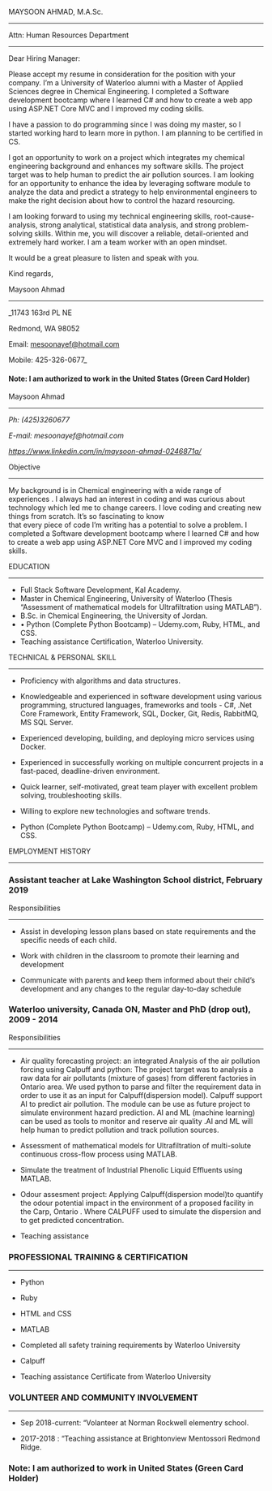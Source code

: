
MAYSOON AHMAD, M.A.Sc.

----------------------   







Attn:  Human Resources Department 

--------------------------------- 





Dear Hiring Manager:



Please accept my resume in consideration for the position with your company. I’m a University of Waterloo alumni with a Master of Applied Sciences degree in Chemical Engineering. I completed a Software development bootcamp where I learned C# and how to create a web app using ASP.NET Core MVC and I improved my coding skills. 



I have a passion to do programming since I was doing my master, so I started working hard to learn more in python. I am planning to be certified in CS.



I got an opportunity to work on a project which integrates my chemical engineering background and enhances my software skills. The project target was to help human to predict the air pollution sources. I am looking for an opportunity to enhance the idea by leveraging software module to analyze the data and predict a strategy to help environmental engineers to make the right decision about how to control the hazard resourcing. 



I am looking forward to using my technical engineering skills, root-cause-analysis, strong analytical, statistical data analysis, and strong problem-solving skills. Within me, you will discover a reliable, detail-oriented and extremely hard worker. I am a team worker with an open mindset. 



It would be a great pleasure to listen and speak with you.



Kind regards,



Maysoon Ahmad

--------------

_11743 163rd PL NE

Redmond, WA 98052

Email: mesoonayef@hotmail.com

Mobile: 425-326-0677_





























#### Note: I am authorized to work in the United States (Green Card Holder)

















Maysoon Ahmad 

-------------





_Ph: (425)3260677_

_E-mail: mesoonayef@hotmail.com_

_https://www.linkedin.com/in/maysoon-ahmad-0246871a/_







Objective

---------



My background is in Chemical engineering with a wide range of experiences . I always had an interest in coding and  was  curious 
about technology which led me to change careers. I love coding and creating new things from scratch. It’s so fascinating to know  
that every piece of code I’m writing has a potential to  solve a problem. I  completed  a Software  development bootcamp where I
learned C# and how to create a web app using ASP.NET Core MVC and I improved my coding skills.



EDUCATION

---------



* Full Stack Software Development, Kal Academy.
* Master in Chemical Engineering, University of Waterloo (Thesis “Assessment of mathematical models for Ultrafiltration using MATLAB”).
* B.Sc. in Chemical Engineering, the University of Jordan. 
* •	Python (Complete Python Bootcamp) – Udemy.com, Ruby, HTML, and CSS.
* Teaching assistance Certification, Waterloo University.



TECHNICAL & PERSONAL SKILL

-------------------------- 

* Proficiency with algorithms and data structures. 

* Knowledgeable and experienced in software development using various programming, structured languages, frameworks 
  and tools - C#, .Net Core Framework, Entity Framework, SQL, Docker, Git, Redis, RabbitMQ, MS SQL Server.


* Experienced developing, building, and deploying micro services using Docker. 

* Experienced in successfully working on multiple concurrent projects in a fast-paced, deadline-driven environment. 

* Quick learner, self-motivated, great team player with excellent problem solving, troubleshooting skills. 

* Willing to explore new technologies and software trends.

* Python (Complete Python Bootcamp) – Udemy.com, Ruby, HTML, and CSS.


EMPLOYMENT HISTORY

------------------ 



### Assistant teacher at Lake Washington School district, February 2019 ###

Responsibilities

----------------

* Assist in developing lesson plans based on state requirements and the specific needs of each child.

* Work with children in the classroom to promote their learning and development

* Communicate with parents and keep them informed about their child’s development and any changes to the regular day-to-day schedule



### Waterloo university, Canada ON, Master and PhD (drop out),  2009 - 2014 ###

Responsibilities

----------------

* Air quality forecasting project: an integrated Analysis of the air pollution forcing using Calpuff and python: The project target was to analysis a raw data for air pollutants (mixture of gases) from different factories in Ontario area. We used python to parse and filter the requirement data in order to use it as an input for Calpuff(dispersion model). Calpuff support AI to predict air pollution. The module can be use as future project to simulate environment hazard prediction. AI and ML (machine learning) can be used as tools to monitor and reserve air quality .AI and ML will help human to predict pollution and track pollution sources. 

* Assessment of mathematical models for Ultrafiltration of multi-solute continuous cross-flow process using MATLAB.

* Simulate the treatment of Industrial Phenolic Liquid Effluents using MATLAB.

* Odour assesment project: Applying Calpuff(dispersion model)to quantify the odour potential impact in the environment of a proposed facility in the Carp, Ontario . Where CALPUFF used to simulate the dispersion and to get predicted concentration.

* Teaching assistance 



### PROFESSIONAL TRAINING & CERTIFICATION  ###

----------------------------------------------

* Python 

* Ruby

* HTML and CSS

* MATLAB 

* Completed all safety training requirements by Waterloo University 

* Calpuff 

* Teaching assistance Certificate from Waterloo University



### VOLUNTEER AND COMMUNITY INVOLVEMENT #### 

-------------------------------------------

* Sep 2018-current: “Volanteer at Norman Rockwell elementry school.

* 2017-2018   : “Teaching assistance at  Brightonview Mentossori Redmond Ridge.























### Note: I am authorized to work in United States (Green Card Holder)
